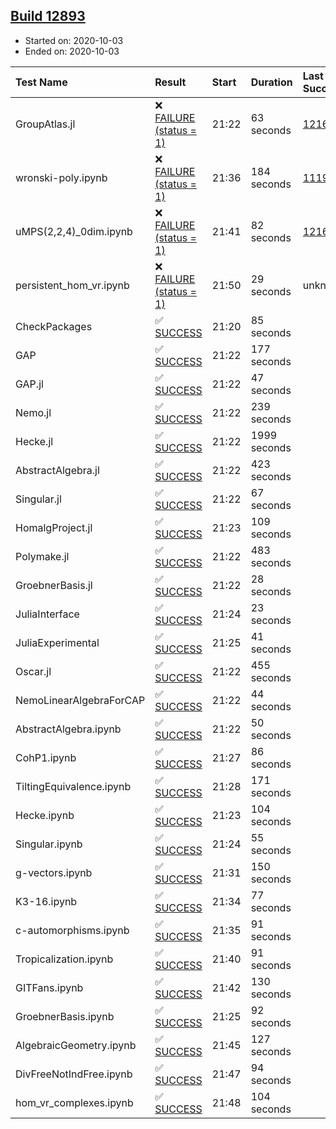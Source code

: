 ## [Build 12893](https://oscarci.mathematik.uni-kl.de/job/oscar/12893/)

* Started on: 2020-10-03
* Ended on: 2020-10-03

| Test Name    | Result | Start | Duration | Last Success | First Failure |
|:-------------|:-------|:------|:---------|:-------------|:--------------|
| GroupAtlas.jl | ❌ [FAILURE (status = 1)](https://oscarci.mathematik.uni-kl.de/job/oscar/12893/artifact/logs/build-12893/GroupAtlas.jl.log) | 21:22 | 63 seconds | [12167](https://oscarci.mathematik.uni-kl.de/job/oscar/12167/) | [12168](https://oscarci.mathematik.uni-kl.de/job/oscar/12168/) |
| wronski-poly.ipynb | ❌ [FAILURE (status = 1)](https://oscarci.mathematik.uni-kl.de/job/oscar/12893/artifact/logs/build-12893/wronski-poly.ipynb.log) | 21:36 | 184 seconds | [11192](https://oscarci.mathematik.uni-kl.de/job/oscar/11192/) | [11193](https://oscarci.mathematik.uni-kl.de/job/oscar/11193/) |
| uMPS(2,2,4)_0dim.ipynb | ❌ [FAILURE (status = 1)](https://oscarci.mathematik.uni-kl.de/job/oscar/12893/artifact/logs/build-12893/uMPS-2-2-4-_0dim.ipynb.log) | 21:41 | 82 seconds | [12167](https://oscarci.mathematik.uni-kl.de/job/oscar/12167/) | [12168](https://oscarci.mathematik.uni-kl.de/job/oscar/12168/) |
| persistent_hom_vr.ipynb | ❌ [FAILURE (status = 1)](https://oscarci.mathematik.uni-kl.de/job/oscar/12893/artifact/logs/build-12893/persistent_hom_vr.ipynb.log) | 21:50 | 29 seconds | unknown | unknown |
| CheckPackages | ✅ [SUCCESS](https://oscarci.mathematik.uni-kl.de/job/oscar/12893/artifact/logs/build-12893/CheckPackages.log) | 21:20 | 85 seconds |  |  |
| GAP | ✅ [SUCCESS](https://oscarci.mathematik.uni-kl.de/job/oscar/12893/artifact/logs/build-12893/GAP.log) | 21:22 | 177 seconds |  |  |
| GAP.jl | ✅ [SUCCESS](https://oscarci.mathematik.uni-kl.de/job/oscar/12893/artifact/logs/build-12893/GAP.jl.log) | 21:22 | 47 seconds |  |  |
| Nemo.jl | ✅ [SUCCESS](https://oscarci.mathematik.uni-kl.de/job/oscar/12893/artifact/logs/build-12893/Nemo.jl.log) | 21:22 | 239 seconds |  |  |
| Hecke.jl | ✅ [SUCCESS](https://oscarci.mathematik.uni-kl.de/job/oscar/12893/artifact/logs/build-12893/Hecke.jl.log) | 21:22 | 1999 seconds |  |  |
| AbstractAlgebra.jl | ✅ [SUCCESS](https://oscarci.mathematik.uni-kl.de/job/oscar/12893/artifact/logs/build-12893/AbstractAlgebra.jl.log) | 21:22 | 423 seconds |  |  |
| Singular.jl | ✅ [SUCCESS](https://oscarci.mathematik.uni-kl.de/job/oscar/12893/artifact/logs/build-12893/Singular.jl.log) | 21:22 | 67 seconds |  |  |
| HomalgProject.jl | ✅ [SUCCESS](https://oscarci.mathematik.uni-kl.de/job/oscar/12893/artifact/logs/build-12893/HomalgProject.jl.log) | 21:23 | 109 seconds |  |  |
| Polymake.jl | ✅ [SUCCESS](https://oscarci.mathematik.uni-kl.de/job/oscar/12893/artifact/logs/build-12893/Polymake.jl.log) | 21:22 | 483 seconds |  |  |
| GroebnerBasis.jl | ✅ [SUCCESS](https://oscarci.mathematik.uni-kl.de/job/oscar/12893/artifact/logs/build-12893/GroebnerBasis.jl.log) | 21:22 | 28 seconds |  |  |
| JuliaInterface | ✅ [SUCCESS](https://oscarci.mathematik.uni-kl.de/job/oscar/12893/artifact/logs/build-12893/JuliaInterface.log) | 21:24 | 23 seconds |  |  |
| JuliaExperimental | ✅ [SUCCESS](https://oscarci.mathematik.uni-kl.de/job/oscar/12893/artifact/logs/build-12893/JuliaExperimental.log) | 21:25 | 41 seconds |  |  |
| Oscar.jl | ✅ [SUCCESS](https://oscarci.mathematik.uni-kl.de/job/oscar/12893/artifact/logs/build-12893/Oscar.jl.log) | 21:22 | 455 seconds |  |  |
| NemoLinearAlgebraForCAP | ✅ [SUCCESS](https://oscarci.mathematik.uni-kl.de/job/oscar/12893/artifact/logs/build-12893/NemoLinearAlgebraForCAP.log) | 21:22 | 44 seconds |  |  |
| AbstractAlgebra.ipynb | ✅ [SUCCESS](https://oscarci.mathematik.uni-kl.de/job/oscar/12893/artifact/logs/build-12893/AbstractAlgebra.ipynb.log) | 21:22 | 50 seconds |  |  |
| CohP1.ipynb | ✅ [SUCCESS](https://oscarci.mathematik.uni-kl.de/job/oscar/12893/artifact/logs/build-12893/CohP1.ipynb.log) | 21:27 | 86 seconds |  |  |
| TiltingEquivalence.ipynb | ✅ [SUCCESS](https://oscarci.mathematik.uni-kl.de/job/oscar/12893/artifact/logs/build-12893/TiltingEquivalence.ipynb.log) | 21:28 | 171 seconds |  |  |
| Hecke.ipynb | ✅ [SUCCESS](https://oscarci.mathematik.uni-kl.de/job/oscar/12893/artifact/logs/build-12893/Hecke.ipynb.log) | 21:23 | 104 seconds |  |  |
| Singular.ipynb | ✅ [SUCCESS](https://oscarci.mathematik.uni-kl.de/job/oscar/12893/artifact/logs/build-12893/Singular.ipynb.log) | 21:24 | 55 seconds |  |  |
| g-vectors.ipynb | ✅ [SUCCESS](https://oscarci.mathematik.uni-kl.de/job/oscar/12893/artifact/logs/build-12893/g-vectors.ipynb.log) | 21:31 | 150 seconds |  |  |
| K3-16.ipynb | ✅ [SUCCESS](https://oscarci.mathematik.uni-kl.de/job/oscar/12893/artifact/logs/build-12893/K3-16.ipynb.log) | 21:34 | 77 seconds |  |  |
| c-automorphisms.ipynb | ✅ [SUCCESS](https://oscarci.mathematik.uni-kl.de/job/oscar/12893/artifact/logs/build-12893/c-automorphisms.ipynb.log) | 21:35 | 91 seconds |  |  |
| Tropicalization.ipynb | ✅ [SUCCESS](https://oscarci.mathematik.uni-kl.de/job/oscar/12893/artifact/logs/build-12893/Tropicalization.ipynb.log) | 21:40 | 91 seconds |  |  |
| GITFans.ipynb | ✅ [SUCCESS](https://oscarci.mathematik.uni-kl.de/job/oscar/12893/artifact/logs/build-12893/GITFans.ipynb.log) | 21:42 | 130 seconds |  |  |
| GroebnerBasis.ipynb | ✅ [SUCCESS](https://oscarci.mathematik.uni-kl.de/job/oscar/12893/artifact/logs/build-12893/GroebnerBasis.ipynb.log) | 21:25 | 92 seconds |  |  |
| AlgebraicGeometry.ipynb | ✅ [SUCCESS](https://oscarci.mathematik.uni-kl.de/job/oscar/12893/artifact/logs/build-12893/AlgebraicGeometry.ipynb.log) | 21:45 | 127 seconds |  |  |
| DivFreeNotIndFree.ipynb | ✅ [SUCCESS](https://oscarci.mathematik.uni-kl.de/job/oscar/12893/artifact/logs/build-12893/DivFreeNotIndFree.ipynb.log) | 21:47 | 94 seconds |  |  |
| hom_vr_complexes.ipynb | ✅ [SUCCESS](https://oscarci.mathematik.uni-kl.de/job/oscar/12893/artifact/logs/build-12893/hom_vr_complexes.ipynb.log) | 21:48 | 104 seconds |  |  |
